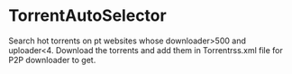 # TorrentAutoSelector
Search hot torrents on pt websites whose downloader>500 and uploader<4.
Download the torrents and add them in Torrentrss.xml file for P2P downloader to get.

